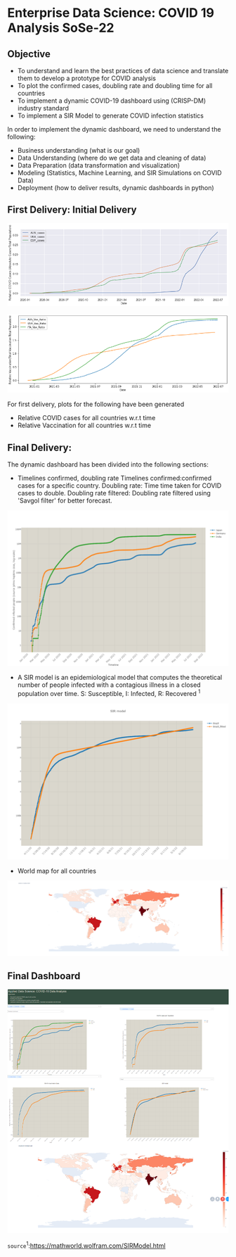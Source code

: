 # Enterprise Data Science: COVID 19 Analysis SoSe-22

## Objective 

* To understand and learn the best practices of data science and translate them to develop a prototype for COVID analysis 
* To plot the confirmed cases, doubling rate and doubling time for all countries 
* To implement a dynamic COVID-19 dashboard using (CRISP-DM) industry standard 
* To implement a SIR Model to generate COVID infection statistics 

In order to implement the dynamic dashboard, we need to understand the following:

* Business understanding (what is our goal)
* Data Understanding (where do we get data and cleaning of data)
* Data Preparation (data transformation and visualization)
* Modeling (Statistics, Machine Learning, and SIR Simulations on COVID Data)
* Deployment (how to deliver results, dynamic dashboards in python)


## First Delivery: Initial Delivery 

![Relative COVID Cases](First_project_delivery/414583_Relative_Cases_COVID.png)


![Relative Vaccination](First_project_delivery/414583_Relative_Vaccination.png)

For first delivery, plots for the following have been generated 
* Relative COVID cases for all countries w.r.t time 
* Relative Vaccination for all countries w.r.t time 

## Final Delivery: 

The dynamic dashboard has been divided into the following sections:
* Timelines confirmed, doubling rate Timelines confirmed:confirmed cases for a specific country. Doubling rate: Time time taken for COVID cases to double. Doubling rate filtered: Doubling rate filtered using 'Savgol filter' for better forecast.

![Confirmed Cases](Final_project_delivery/figures/Confirmed_cases.png)


* A SIR model is an epidemiological model that computes the theoretical number of people infected with a contagious illness in a closed population over time. S: Susceptible, I: Infected, R: Recovered <sup>1</sup>

![SIR Model](Final_project_delivery/figures/SIR_model.png)


* World map for all countries

![World Map](Final_project_delivery/figures/World_Map.png)


## Final Dashboard

![Final Dashboard](Final_project_delivery/figures/Final_Dashboard.png)


`source`<sup>1</sup>:https://mathworld.wolfram.com/SIRModel.html
